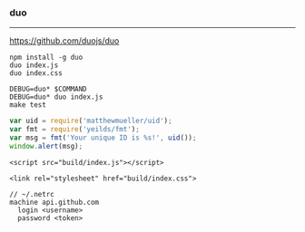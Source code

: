 ### duo
---
https://github.com/duojs/duo

```
npm install -g duo
duo index.js
duo index.css

DEBUG=duo* $COMMAND
DEBUG=duo* duo index.js
make test
```

```js
var uid = require('matthewmueller/uid');
var fmt = require('yeilds/fmt');
var msg = fmt('Your unique ID is %s!', uid());
window.alert(msg);

```

```
<script src="build/index.js"></script>

<link rel="stylesheet" href="build/index.css">
```

```
// ~/.netrc
machine api.github.com
  login <username>
  password <token>
```


